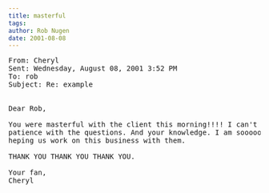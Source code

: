 ```yaml
---
title: masterful
tags: 
author: Rob Nugen
date: 2001-08-08
---
```


<pre>
From: Cheryl
Sent: Wednesday, August 08, 2001 3:52 PM
To: rob
Subject: Re: example 


Dear Rob,

You were masterful with the client this morning!!!! I can't believe your 
patience with the questions. And your knowledge. I am sooooo glad you are 
heping us work on this business with them.

THANK YOU THANK YOU THANK YOU.

Your fan,
Cheryl
</pre>
